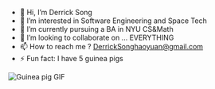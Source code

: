 - 👋 Hi, I’m Derrick Song
- 👀 I’m interested in Software Engineering and Space Tech
- 🌱 I’m currently pursuing a BA in NYU CS&Math
- 💞️ I’m looking to collaborate on ... EVERYTHING
- 📫 How to reach me ? DerrickSonghaoyuan@gmail.com
- ⚡ Fun fact: I have 5 guinea pigs

![Guinea pig GIF](https://media.giphy.com/media/ScqAeEerCnXlS/giphy.gif)





<!---
Songdddd/Songdddd is a ✨ special ✨ repository because its `README.md` (this file) appears on your GitHub profile.
You can click the Preview link to take a look at your changes.
--->
